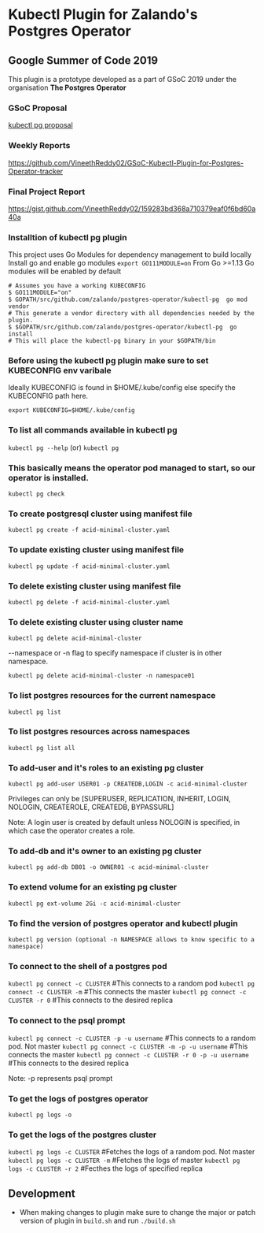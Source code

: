 # Kubectl Plugin for Zalando's Postgres Operator

## Google Summer of Code 2019

This plugin is a prototype developed as a part of GSoC 2019 under the organisation
**The Postgres Operator**

### GSoC Proposal

[kubectl pg proposal](https://docs.google.com/document/d/1-WMy9HkfZ1XnnMbzplMe9rCzKrRMGaMz4owLVXXPb7w/edit)

### Weekly Reports

https://github.com/VineethReddy02/GSoC-Kubectl-Plugin-for-Postgres-Operator-tracker

 ### Final Project Report

 https://gist.github.com/VineethReddy02/159283bd368a710379eaf0f6bd60a40a


### Installtion of kubectl pg plugin

This project uses Go Modules for dependency management to build locally
Install go and enable go modules ```export GO111MODULE=on```
From Go >=1.13 Go modules will be enabled by default
```
# Assumes you have a working KUBECONFIG
$ GO111MODULE="on"
$ GOPATH/src/github.com/zalando/postgres-operator/kubectl-pg  go mod vendor
# This generate a vendor directory with all dependencies needed by the plugin.
$ $GOPATH/src/github.com/zalando/postgres-operator/kubectl-pg  go install
# This will place the kubectl-pg binary in your $GOPATH/bin
```

### Before using the kubectl pg plugin make sure to set KUBECONFIG env varibale

Ideally KUBECONFIG is found in $HOME/.kube/config else specify the KUBECONFIG path here.

```export KUBECONFIG=$HOME/.kube/config```

### To list all commands available in kubectl pg

```kubectl pg --help``` (or) ```kubectl pg```

### This basically means the operator pod managed to start, so our operator is installed.

```kubectl pg check```

### To create postgresql cluster using manifest file

```kubectl pg create -f acid-minimal-cluster.yaml```

### To update existing cluster using manifest file

```kubectl pg update -f acid-minimal-cluster.yaml```

### To delete existing cluster using manifest file

```kubectl pg delete -f acid-minimal-cluster.yaml```

### To delete existing cluster using cluster name

```kubectl pg delete acid-minimal-cluster```

--namespace or -n flag to specify namespace if cluster is in other namespace.

```kubectl pg delete acid-minimal-cluster -n namespace01```

### To list postgres resources for the current namespace

```kubectl pg list```

### To list postgres resources across namespaces

```kubectl pg list all```

### To add-user and it's roles to an existing pg cluster

```kubectl pg add-user USER01 -p CREATEDB,LOGIN -c acid-minimal-cluster```

Privileges can only be [SUPERUSER, REPLICATION, INHERIT, LOGIN, NOLOGIN, CREATEROLE, CREATEDB, BYPASSURL]

Note: A login user is created by default unless NOLOGIN is specified, in which case the operator creates a role.

### To add-db and it's owner to an existing pg cluster

```kubectl pg add-db DB01 -o OWNER01 -c acid-minimal-cluster```

### To extend volume for an existing pg cluster

```kubectl pg ext-volume 2Gi -c acid-minimal-cluster```

### To find the version of postgres operator and kubectl plugin

```kubectl pg version (optional -n NAMESPACE allows to know specific to a namespace)```

### To connect to the shell of a postgres pod

```kubectl pg connect -c CLUSTER``` #This connects to a random pod
```kubectl pg connect -c CLUSTER -m``` #This connects the master
```kubectl pg connect -c CLUSTER -r 0``` #This connects to the desired replica

### To connect to the psql prompt

```kubectl pg connect -c CLUSTER -p -u username``` #This connects to a random pod. Not master
```kubectl pg connect -c CLUSTER -m -p -u username``` #This connects the master
```kubectl pg connect -c CLUSTER -r 0 -p -u username``` #This connects to the desired replica

Note: -p represents psql prompt

### To get the logs of postgres operator

```kubectl pg logs -o```

### To get the logs of the postgres cluster

```kubectl pg logs -c CLUSTER``` #Fetches the logs of a random pod. Not master
```kubectl pg logs -c CLUSTER -m``` #Fetches the logs of master
```kubectl pg logs -c CLUSTER -r 2``` #Fecthes the logs of specified replica

## Development

- When making changes to plugin make sure to change the major or patch version
of plugin in ```build.sh``` and run ```./build.sh```
